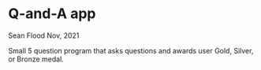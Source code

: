 # Q-and-A app
Sean Flood
Nov, 2021

Small 5 question program that asks questions and awards user Gold, Silver, or Bronze medal. 
